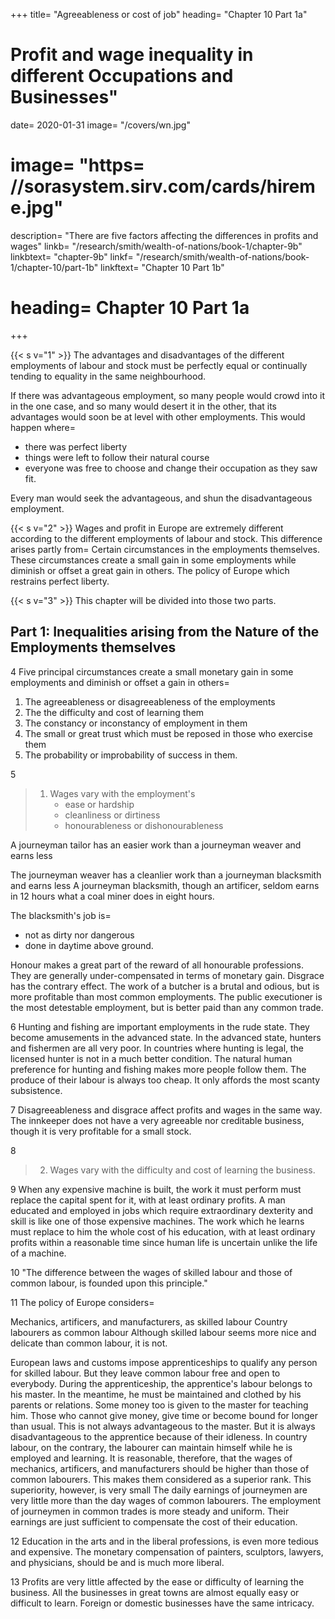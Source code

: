 +++
title=  "Agreeableness or cost of job"
heading=  "Chapter 10 Part 1a"
# Profit and wage inequality in different Occupations and Businesses"
date=  2020-01-31
image=  "/covers/wn.jpg"
# image=  "https= //sorasystem.sirv.com/cards/hireme.jpg"
description=  "There are five factors affecting the differences in profits and wages"
linkb=  "/research/smith/wealth-of-nations/book-1/chapter-9b"
linkbtext=  "chapter-9b"
linkf=  "/research/smith/wealth-of-nations/book-1/chapter-10/part-1b"
linkftext=  "Chapter 10 Part 1b"
# heading=  Chapter 10 Part 1a
+++

{{< s v="1" >}} The advantages and disadvantages of the different employments of labour and stock must be perfectly equal or continually tending to equality in the same neighbourhood.

If there was advantageous employment, so many people would crowd into it in the one case, and so many would desert it in the other, that its advantages would soon be at level with other employments. This would happen where= 
- there was perfect liberty
- things were left to follow their natural course
- everyone was free to choose and change their occupation as they saw fit.

Every man would seek the advantageous, and shun the disadvantageous employment.

{{< s v="2" >}} Wages and profit in Europe are extremely different according to the different employments of labour and stock. This difference arises partly from= 
Certain circumstances in the employments themselves.
These circumstances create a small gain in some employments while diminish or offset a great gain in others.
The policy of Europe which restrains perfect liberty.

{{< s v="3" >}} This chapter will be divided into those two parts.


## Part 1: Inequalities arising from the Nature of the Employments themselves

4 Five principal circumstances create a small monetary gain in some employments and diminish or offset a gain in others= 

1. The agreeableness or disagreeableness of the employments
2. The the difficulty and cost of learning them
3. The constancy or inconstancy of employment in them
4. The small or great trust which must be reposed in those who exercise them
5. The probability or improbability of success in them.

5 

> 1. Wages vary with the employment's <ul><li>ease or hardship</li><li>cleanliness or dirtiness</li><li>honourableness or dishonourableness</li>

A journeyman tailor has an easier work than a journeyman weaver and earns less

The journeyman weaver has a cleanlier work than a journeyman blacksmith and earns less
A journeyman blacksmith, though an artificer, seldom earns in 12 hours what a coal miner does in eight hours.

The blacksmith's job is= 
- not as dirty nor dangerous
- done in daytime above ground.

Honour makes a great part of the reward of all honourable professions.
They are generally under-compensated in terms of monetary gain.
Disgrace has the contrary effect.
The work of a butcher is a brutal and odious, but is more profitable than most common employments.
The public executioner is the most detestable employment, but is better paid than any common trade.

6  Hunting and fishing are important employments in the rude state.
They become amusements in the advanced state.
In the advanced state, hunters and fishermen are all very poor.
In countries where hunting is legal, the licensed hunter is not in a much better condition.
The natural human preference for hunting and fishing makes more people follow them.
The produce of their labour is always too cheap.
It only affords the most scanty subsistence.

7 Disagreeableness and disgrace affect profits and wages in the same way. The innkeeper does not have a very agreeable nor creditable business, though it is very profitable for a small stock.

8 

> 2. Wages vary with the difficulty and cost of learning the business.

9 When any expensive machine is built, the work it must perform must replace the capital spent for it, with at least ordinary profits.
A man educated and employed in jobs which require extraordinary dexterity and skill is like one of those expensive machines.
The work which he learns must replace to him the whole cost of his education, with at least ordinary profits within a reasonable time since human life is uncertain unlike the life of a machine.

10 "The difference between the wages of skilled labour and those of common labour, is founded upon this principle."

11 The policy of Europe considers= 

Mechanics, artificers, and manufacturers, as skilled labour
Country labourers as common labour
Although skilled labour seems more nice and delicate than common labour, it is not.

European laws and customs impose apprenticeships to qualify any person for skilled labour.
But they leave common labour free and open to everybody.
During the apprenticeship, the apprentice's labour belongs to his master.
In the meantime, he must be maintained and clothed by his parents or relations.
Some money too is given to the master for teaching him.
Those who cannot give money, give time or become bound for longer than usual.
This is not always advantageous to the master.
But it is always disadvantageous to the apprentice because of their idleness.
In country labour, on the contrary, the labourer can maintain himself while he is employed and learning.
It is reasonable, therefore, that the wages of mechanics, artificers, and manufacturers should be higher than those of common labourers.
This makes them considered as a superior rank.
This superiority, however, is very small
The daily earnings of journeymen are very little more than the day wages of common labourers.
The employment of journeymen in common trades is more steady and uniform.
Their earnings are just sufficient to compensate the cost of their education.

12 Education in the arts and in the liberal professions, is even more tedious and expensive. The monetary compensation of painters, sculptors, lawyers, and physicians, should be and is much more liberal.

13 Profits are very little affected by the ease or difficulty of learning the business. All the businesses in great towns are  almost equally easy or difficult to learn. Foreign or domestic businesses have the same intricacy.
